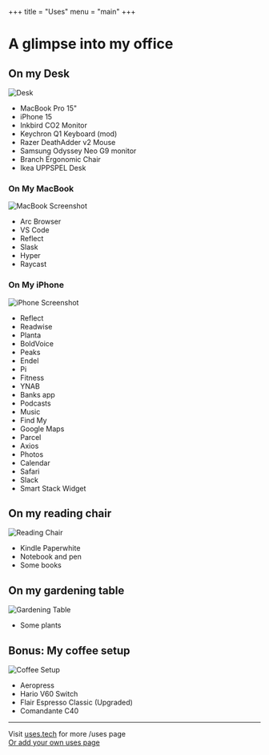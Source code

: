 +++
title = "Uses"
menu = "main"
+++

# A glimpse into my office

## On my Desk
![Desk](/images/desk.jpg)

- MacBook Pro 15"
- iPhone 15
- Inkbird CO2 Monitor
- Keychron Q1 Keyboard (mod)
- Razer DeathAdder v2 Mouse
- Samsung Odyssey Neo G9 monitor
- Branch Ergonomic Chair
- Ikea UPPSPEL Desk

### On My MacBook
![MacBook Screenshot](/images/Screenshot-m.jpg)

- Arc Browser
- VS Code
- Reflect
- Slask
- Hyper
- Raycast

### On My iPhone
![iPhone Screenshot](/images/Screenshot-i.jpg)

- Reflect
- Readwise
- Planta
- BoldVoice
- Peaks
- Endel
- Pi
- Fitness
- YNAB
- Banks app
- Podcasts
- Music
- Find My
- Google Maps
- Parcel
- Axios
- Photos
- Calendar
- Safari
- Slack
- Smart Stack Widget

## On my reading chair
![Reading Chair](/images/reading-chair.jpg)
- Kindle Paperwhite
- Notebook and pen
- Some books

## On my gardening table
![Gardening Table](/images/gardening-table.jpg)

- Some plants

## Bonus: My coffee setup
![Coffee Setup](/images/coffee-setup.jpg)

- Aeropress
- Hario V60 Switch
- Flair Espresso Classic (Upgraded)
- Comandante C40

---

Visit [uses.tech](https://uses.tech) for more /uses page  
[Or add your own uses page](https://github.com/wesbos/awesome-uses/?tab=readme-ov-file#readme)